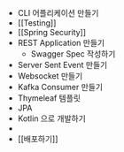 - CLI 어플리케이션 만들기
- [[Testing]]
- [[Spring Security]]
- REST Application 만들기
	- Swagger Spec 작성하기
- Server Sent Event 만들기
- Websocket 만들기
- Kafka Consumer 만들기
- Thymeleaf 템플릿
- JPA
- Kotlin 으로 개발하기
-
- [[배포하기]]